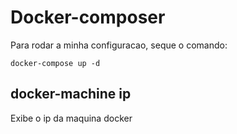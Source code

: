 # Docker-composer

Para rodar a minha configuracao, seque o comando:
```
docker-compose up -d
```


## docker-machine ip
 Exibe o ip da maquina docker